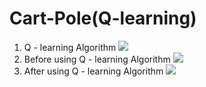 # Cart-Pole(Q-learning)
1. Q - learning Algorithm
![](https://i.imgur.com/H9LnmQU.png)
2. Before using Q - learning Algorithm
![](https://i.imgur.com/vfGpdu4.gif)
3. After using Q - learning Algorithm
![](https://i.imgur.com/clBKkEm.gif)

